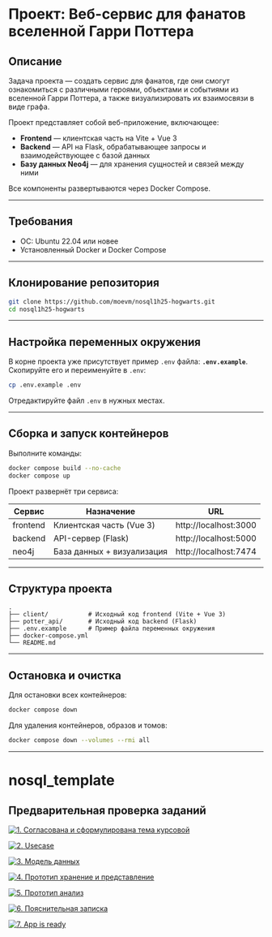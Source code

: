  # Проект: Веб-сервис для фанатов вселенной Гарри Поттера
## Описание

Задача проекта — создать сервис для фанатов, где они смогут ознакомиться с различными героями, объектами и событиями из вселенной Гарри Поттера, а также визуализировать их взаимосвязи в виде графа.

Проект представляет собой веб-приложение, включающее:

- **Frontend** — клиентская часть на Vite + Vue 3
- **Backend** — API на Flask, обрабатывающее запросы и взаимодействующее с базой данных
- **Базу данных Neo4j** — для хранения сущностей и связей между ними

Все компоненты развертываются через Docker Compose.

---

## Требования

- ОС: Ubuntu 22.04 или новее
- Установленный Docker и Docker Compose

---

## Клонирование репозитория

```bash
git clone https://github.com/moevm/nosql1h25-hogwarts.git
cd nosql1h25-hogwarts
```

---

## Настройка переменных окружения

В корне проекта уже присутствует пример `.env` файла: **`.env.example`**.  
Скопируйте его и переименуйте в `.env`:

```bash
cp .env.example .env
```

Отредактируйте файл `.env` в нужных местах.

---

## Сборка и запуск контейнеров

Выполните команды:

```bash
docker compose build --no-cache
docker compose up
```

Проект развернёт три сервиса:

| Сервис    | Назначение                  | URL                       |
|-----------|-----------------------------|---------------------------|
| frontend  | Клиентская часть (Vue 3)    | http://localhost:3000     |
| backend   | API-сервер (Flask)          | http://localhost:5000     |
| neo4j     | База данных + визуализация  | http://localhost:7474     |

---

## Структура проекта

```
.
├── client/           # Исходный код frontend (Vite + Vue 3)
├── potter_api/       # Исходный код backend (Flask)
├── .env.example      # Пример файла переменных окружения
├── docker-compose.yml
└── README.md
```

---

## Остановка и очистка

Для остановки всех контейнеров:

```bash
docker compose down
```

Для удаления контейнеров, образов и томов:

```bash
docker compose down --volumes --rmi all
```

---


# nosql_template


## Предварительная проверка заданий

<a href=" ./../../../actions/workflows/1_helloworld.yml" >![1. Согласована и сформулирована тема курсовой]( ./../../actions/workflows/1_helloworld.yml/badge.svg)</a>

<a href=" ./../../../actions/workflows/2_usecase.yml" >![2. Usecase]( ./../../actions/workflows/2_usecase.yml/badge.svg)</a>

<a href=" ./../../../actions/workflows/3_data_model.yml" >![3. Модель данных]( ./../../actions/workflows/3_data_model.yml/badge.svg)</a>

<a href=" ./../../../actions/workflows/4_prototype_store_and_view.yml" >![4. Прототип хранение и представление]( ./../../actions/workflows/4_prototype_store_and_view.yml/badge.svg)</a>

<a href=" ./../../../actions/workflows/5_prototype_analysis.yml" >![5. Прототип анализ]( ./../../actions/workflows/5_prototype_analysis.yml/badge.svg)</a> 

<a href=" ./../../../actions/workflows/6_report.yml" >![6. Пояснительная записка]( ./../../actions/workflows/6_report.yml/badge.svg)</a>

<a href=" ./../../../actions/workflows/7_app_is_ready.yml" >![7. App is ready]( ./../../actions/workflows/7_app_is_ready.yml/badge.svg)</a>

